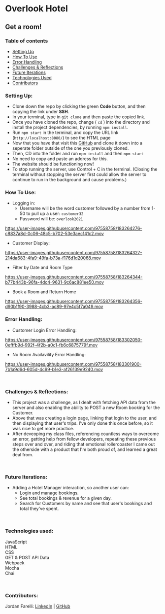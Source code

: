# Overlook Hotel

## Get a room!

### Table of contents
* [Setting Up](#setup)
* [How To Use](#how)
* [Error Handling](#error)
* [Challenges & Reflections](#challenges)
* [Future Iterations](#future)
* [Technologies Used](#tech)
* [Contributors](#contributors)

### Setting Up: <a name="setup"></a>

* Clone down the repo by clicking the green **Code** button, and then copying the link under **SSH**.
* In your terminal, type in `git clone` and then paste the copied link.
* Once you have cloned the repo, change ( `cd` ) into the directory and install the project dependencies, by running `npm install`.
* Run `npm start` in the terminal, and copy the URL link (`http://localhost:8080/`) to see the HTML page 
* Now that you have that visit this [GitHub](https://github.com/turingschool-examples/overlook-api) and clone it down into a seperate folder outside of the one you previously cloned.
* Then, CD into the folder and run `npm install` and then `npm start`
* No need to copy and paste an address for this.
* The website should be functioning now!
* To stop running the server, use Control + C in the terminal. (Closing the terminal without stopping the server first could allow the server to continue to run in the background and cause problems.)


### How To Use: <a name="how"></a>

* Logging in:
    * Username will be the word customer followed by a number from 1-50 to pull up a user: `customer32`
    * Password will be: `overlook2021`

https://user-images.githubusercontent.com/97558758/183264276-c8837a8d-0c06-48c5-b702-53e3aec141c2.mov

* Customer Display:

https://user-images.githubusercontent.com/97558758/183264327-214da683-4fa9-49fa-b73a-f176d1d20068.mov

* Filter by Date and Room Type

https://user-images.githubusercontent.com/97558758/183264344-b77b443b-96fa-4dc4-9631-9c6ac881ee50.mov

* Book a Room and Return Home

https://user-images.githubusercontent.com/97558758/183264356-d90b1f90-3988-4cb3-ac89-97e4c5f7a049.mov

### Error Handling: <a name="error"></a>

* Customer Login Error Handling:

https://user-images.githubusercontent.com/97558758/183302050-0efffb9d-992f-4f2b-a0c1-fb6c6875779f.mov

* No Room Availavility Error Handling: 

https://user-images.githubusercontent.com/97558758/183301900-7b1a9d6d-605d-4c99-b1e3-af26139e9240.mov


<br>



### Challenges & Reflections: <a name="challenges"></a>
* This project was a challenge, as I dealt with fetching API data from the server and also enabling the ability to POST a new Room booking for the Customer. 
* Above that was creating a login page, linking that login to the user, and then displaying that user's trips. I've only done this once before, so it was nice to get more practice.
* After deveoping my class files, referencing countless ways to overcome an error, getting help from fellow developers, repeating these previous steps over and over, and riding that emotional rollercoaster I came out the otherside with a product that I'm both proud of, and learned a great deal from.

<br>

### Future Iterations: <a name="future"></a>
* Adding a Hotel Manager interaction, so another user can:
    * Login and manage bookings.
    * See total bookings & revenue for a given day.
    * Search for Customers by name and see that user's bookings and total they've spent.

<br>

### Technologies used:<br><a name="tech"></a>
JavaScript<br>
HTML<br>
CSS<br>
GET & POST API Data<br>
Webpack<br>
Mocha<br>
Chai<br>

<br>


### Contributors: <a name="contributors"></a>

Jordan Farelli: [LinkedIn](https://www.linkedin.com/in/jordan-farelli/) | [GitHub](https://github.com/jfarelli)
